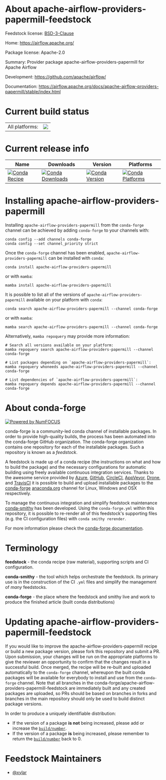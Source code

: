 About apache-airflow-providers-papermill-feedstock
==================================================

Feedstock license: [BSD-3-Clause](https://github.com/conda-forge/apache-airflow-providers-papermill-feedstock/blob/main/LICENSE.txt)

Home: https://airflow.apache.org/

Package license: Apache-2.0

Summary: Provider package apache-airflow-providers-papermill for Apache Airflow

Development: https://github.com/apache/airflow/

Documentation: https://airflow.apache.org/docs/apache-airflow-providers-papermill/stable/index.html

Current build status
====================


<table><tr><td>All platforms:</td>
    <td>
      <a href="https://dev.azure.com/conda-forge/feedstock-builds/_build/latest?definitionId=11935&branchName=main">
        <img src="https://dev.azure.com/conda-forge/feedstock-builds/_apis/build/status/apache-airflow-providers-papermill-feedstock?branchName=main">
      </a>
    </td>
  </tr>
</table>

Current release info
====================

| Name | Downloads | Version | Platforms |
| --- | --- | --- | --- |
| [![Conda Recipe](https://img.shields.io/badge/recipe-apache--airflow--providers--papermill-green.svg)](https://anaconda.org/conda-forge/apache-airflow-providers-papermill) | [![Conda Downloads](https://img.shields.io/conda/dn/conda-forge/apache-airflow-providers-papermill.svg)](https://anaconda.org/conda-forge/apache-airflow-providers-papermill) | [![Conda Version](https://img.shields.io/conda/vn/conda-forge/apache-airflow-providers-papermill.svg)](https://anaconda.org/conda-forge/apache-airflow-providers-papermill) | [![Conda Platforms](https://img.shields.io/conda/pn/conda-forge/apache-airflow-providers-papermill.svg)](https://anaconda.org/conda-forge/apache-airflow-providers-papermill) |

Installing apache-airflow-providers-papermill
=============================================

Installing `apache-airflow-providers-papermill` from the `conda-forge` channel can be achieved by adding `conda-forge` to your channels with:

```
conda config --add channels conda-forge
conda config --set channel_priority strict
```

Once the `conda-forge` channel has been enabled, `apache-airflow-providers-papermill` can be installed with `conda`:

```
conda install apache-airflow-providers-papermill
```

or with `mamba`:

```
mamba install apache-airflow-providers-papermill
```

It is possible to list all of the versions of `apache-airflow-providers-papermill` available on your platform with `conda`:

```
conda search apache-airflow-providers-papermill --channel conda-forge
```

or with `mamba`:

```
mamba search apache-airflow-providers-papermill --channel conda-forge
```

Alternatively, `mamba repoquery` may provide more information:

```
# Search all versions available on your platform:
mamba repoquery search apache-airflow-providers-papermill --channel conda-forge

# List packages depending on `apache-airflow-providers-papermill`:
mamba repoquery whoneeds apache-airflow-providers-papermill --channel conda-forge

# List dependencies of `apache-airflow-providers-papermill`:
mamba repoquery depends apache-airflow-providers-papermill --channel conda-forge
```


About conda-forge
=================

[![Powered by
NumFOCUS](https://img.shields.io/badge/powered%20by-NumFOCUS-orange.svg?style=flat&colorA=E1523D&colorB=007D8A)](https://numfocus.org)

conda-forge is a community-led conda channel of installable packages.
In order to provide high-quality builds, the process has been automated into the
conda-forge GitHub organization. The conda-forge organization contains one repository
for each of the installable packages. Such a repository is known as a *feedstock*.

A feedstock is made up of a conda recipe (the instructions on what and how to build
the package) and the necessary configurations for automatic building using freely
available continuous integration services. Thanks to the awesome service provided by
[Azure](https://azure.microsoft.com/en-us/services/devops/), [GitHub](https://github.com/),
[CircleCI](https://circleci.com/), [AppVeyor](https://www.appveyor.com/),
[Drone](https://cloud.drone.io/welcome), and [TravisCI](https://travis-ci.com/)
it is possible to build and upload installable packages to the
[conda-forge](https://anaconda.org/conda-forge) [anaconda.org](https://anaconda.org/)
channel for Linux, Windows and OSX respectively.

To manage the continuous integration and simplify feedstock maintenance
[conda-smithy](https://github.com/conda-forge/conda-smithy) has been developed.
Using the ``conda-forge.yml`` within this repository, it is possible to re-render all of
this feedstock's supporting files (e.g. the CI configuration files) with ``conda smithy rerender``.

For more information please check the [conda-forge documentation](https://conda-forge.org/docs/).

Terminology
===========

**feedstock** - the conda recipe (raw material), supporting scripts and CI configuration.

**conda-smithy** - the tool which helps orchestrate the feedstock.
                   Its primary use is in the construction of the CI ``.yml`` files
                   and simplify the management of *many* feedstocks.

**conda-forge** - the place where the feedstock and smithy live and work to
                  produce the finished article (built conda distributions)


Updating apache-airflow-providers-papermill-feedstock
=====================================================

If you would like to improve the apache-airflow-providers-papermill recipe or build a new
package version, please fork this repository and submit a PR. Upon submission,
your changes will be run on the appropriate platforms to give the reviewer an
opportunity to confirm that the changes result in a successful build. Once
merged, the recipe will be re-built and uploaded automatically to the
`conda-forge` channel, whereupon the built conda packages will be available for
everybody to install and use from the `conda-forge` channel.
Note that all branches in the conda-forge/apache-airflow-providers-papermill-feedstock are
immediately built and any created packages are uploaded, so PRs should be based
on branches in forks and branches in the main repository should only be used to
build distinct package versions.

In order to produce a uniquely identifiable distribution:
 * If the version of a package **is not** being increased, please add or increase
   the [``build/number``](https://docs.conda.io/projects/conda-build/en/latest/resources/define-metadata.html#build-number-and-string).
 * If the version of a package **is** being increased, please remember to return
   the [``build/number``](https://docs.conda.io/projects/conda-build/en/latest/resources/define-metadata.html#build-number-and-string)
   back to 0.

Feedstock Maintainers
=====================

* [@xylar](https://github.com/xylar/)

